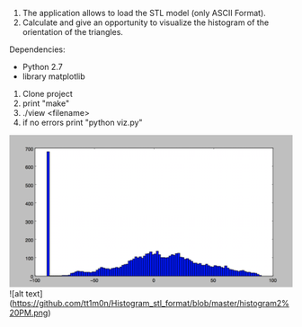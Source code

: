 1. The application allows to load the STL model (only ASCII Format).
2. Calculate and give an opportunity to visualize the histogram of the orientation of the triangles.

Dependencies:
- Python 2.7
- library matplotlib

1. Clone project
2. print "make"
3. ./view \<filename\>
4. if no errors print "python viz.py" 

![alt text](https://github.com/tt1m0n/Histogram_stl_format/blob/master/histogram1%20PM.png)
![alt text] (https://github.com/tt1m0n/Histogram_stl_format/blob/master/histogram2%20PM.png)
